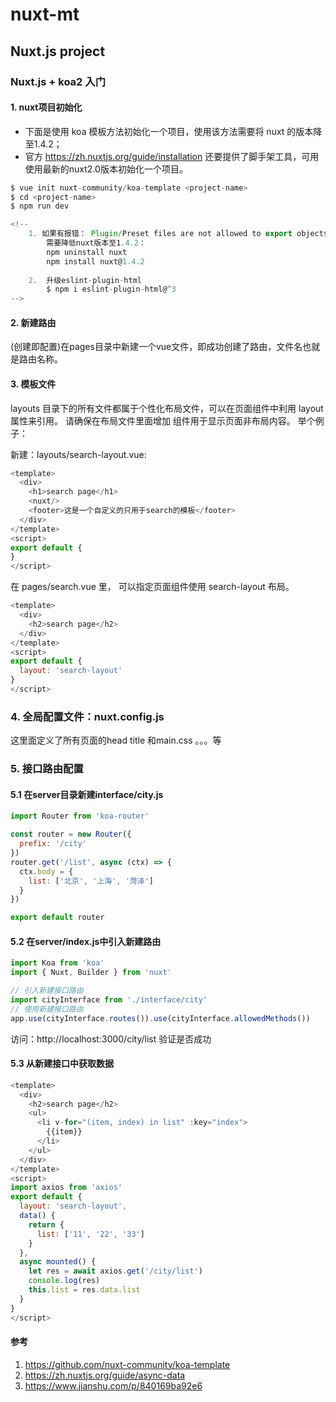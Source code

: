 # nuxt-mt

##  Nuxt.js project 

### Nuxt.js + koa2 入门
#### 1. nuxt项目初始化

- 下面是使用 koa 模板方法初始化一个项目，使用该方法需要将 nuxt 的版本降至1.4.2；
- 官方 https://zh.nuxtjs.org/guide/installation 还要提供了脚手架工具，可用使用最新的nuxt2.0版本初始化一个项目。
```js
$ vue init nuxt-community/koa-template <project-name>
$ cd <project-name>
$ npm run dev

<!--
    1. 如果有报错： Plugin/Preset files are not allowed to export objects, only functions
        需要降低nuxt版本至1.4.2：
        npm uninstall nuxt
        npm install nuxt@1.4.2
        
    2.  升级eslint-plugin-html 
        $ npm i eslint-plugin-html@^3
-->
```

#### 2. 新建路由
(创建即配置)在pages目录中新建一个vue文件，即成功创建了路由，文件名也就是路由名称。

#### 3. 模板文件
layouts 目录下的所有文件都属于个性化布局文件，可以在页面组件中利用 layout 属性来引用。
请确保在布局文件里面增加 组件用于显示页面非布局内容。
举个例子：

新建：layouts/search-layout.vue:
```js
<template>
  <div>
    <h1>search page</h1>
    <nuxt/>
    <footer>这是一个自定义的只用于search的模板</footer>
  </div>
</template>
<script>
export default {
}
</script>
```
在 pages/search.vue 里， 可以指定页面组件使用 search-layout 布局。
```js
<template>
  <div>
    <h2>search page</h2>
  </div>
</template>
<script>
export default {
  layout: 'search-layout'
}
</script>  
```
### 4. 全局配置文件：nuxt.config.js
这里面定义了所有页面的head title 和main.css 。。。等

### 5. 接口路由配置
#### 5.1 在server目录新建interface/city.js
```js
import Router from 'koa-router'

const router = new Router({
  prefix: '/city'
})
router.get('/list', async (ctx) => {
  ctx.body = {
    list: ['北京', '上海', '菏泽']
  }
})

export default router
```
#### 5.2 在server/index.js中引入新建路由
```js
import Koa from 'koa'
import { Nuxt, Builder } from 'nuxt'

// 引入新建接口路由
import cityInterface from './interface/city'
// 使用新建接口路由
app.use(cityInterface.routes()).use(cityInterface.allowedMethods())
```
访问：http://localhost:3000/city/list 验证是否成功

#### 5.3 从新建接口中获取数据
```js
<template>
  <div>
    <h2>search page</h2>
    <ul>
      <li v-for="(item, index) in list" :key="index">
        {{item}}
      </li>
    </ul>
  </div>
</template>
<script>
import axios from 'axios'
export default {
  layout: 'search-layout',
  data() {
    return {
      list: ['11', '22', '33']
    }
  },
  async mounted() {
    let res = await axios.get('/city/list')
    console.log(res)
    this.list = res.data.list
  }
}
</script>
```

#### 参考
1. https://github.com/nuxt-community/koa-template
2. https://zh.nuxtjs.org/guide/async-data
3. https://www.jianshu.com/p/840169ba92e6
